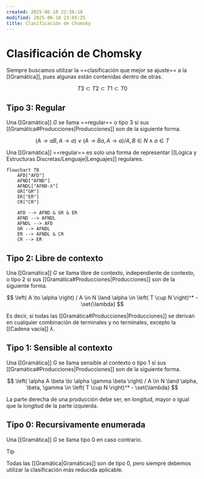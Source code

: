 ```yaml
---
created: 2025-06-10 22:56:18
modified: 2025-06-10 23:05:25
title: Clasificación de Chomsky
---
```


# Clasificación de Chomsky

Siempre buscamos utilizar la ==clasificación que mejor se ajuste== a la [[Gramática]], pues algunas están contenidas dentro de otras.

$$
T3 \subset T2 \subset T1 \subset T0
$$

## Tipo 3: Regular

Una [[Gramática]] $G$ se llama ==regular== o tipo 3 si sus [[Gramática#Producciones|Producciones]] son de la siguiente forma.

$$
\left( A \to aB, A \to a \right)
\lor
\left( A \to Ba, A \to a \right)
/
A, B \in N \land a \in T
$$

Una [[Gramática]] ==regular== es solo una forma de representar [[Lógica y Estructuras Discretas/Lenguaje|Lenguajes]] regulares.

```mermaid
flowchart TB
    AFD["AFD"]
    AFND["AFND"]
    AFNDL["AFND-λ"]
    GR["GR"]
    ER["ER"]
    CR["CR"]
    
    AFD --> AFND & GR & ER
    AFND --> AFNDL
    AFNDL --> AFD
    GR --> AFNDL
    ER --> AFNDL & CR
    CR --> ER
```

## Tipo 2: Libre de contexto

Una [[Gramática]] $G$ se llama libre de contexto, independiente de contexto, o tipo 2 si sus [[Gramática#Producciones|Producciones]] son de la siguiente forma.

$$
\left( A \to \alpha \right)
/
A \in N \land \alpha \in \left( T \cup N \right)^* - \set{\lambda}
$$

Es decir, si todas las [[Gramática#Producciones|Producciones]] se derivan en cualquier combinación de terminales y no terminales, excepto la [[Cadena vacía]] $\lambda$.

## Tipo 1: Sensible al contexto

Una [[Gramática]] $G$ se llama sensible al contexto o tipo 1 si sus [[Gramática#Producciones|Producciones]] son de la siguiente forma.

$$
\left( \alpha A \beta \to \alpha \gamma \beta \right)
/
A \in N \land \alpha, \beta, \gamma \in \left( T \cup N \right)^* - \set{\lambda}
$$

La parte derecha de una producción debe ser, en longitud, mayor o igual que la longitud de la parte izquierda.

## Tipo 0: Recursivamente enumerada

Una [[Gramática]] $G$ se llama tipo 0 en caso contrario.

> [!tip]
> Todas las [[Gramática|Gramáticas]] son de tipo 0, pero siempre debemos utilizar la clasificación más reducida aplicable.
